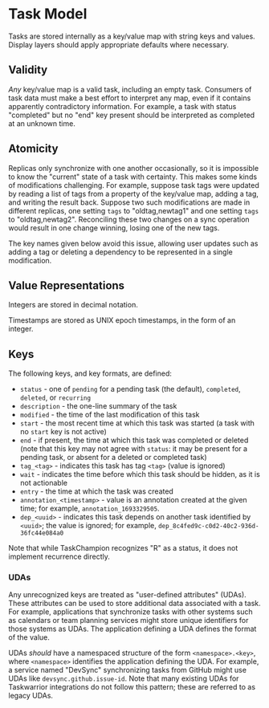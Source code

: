 # Task Model

Tasks are stored internally as a key/value map with string keys and values.
Display layers should apply appropriate defaults where necessary.

## Validity

_Any_ key/value map is a valid task, including an empty task.
Consumers of task data must make a best effort to interpret any map, even if it contains apparently contradictory information.
For example, a task with status "completed" but no "end" key present should be interpreted as completed at an unknown time.

## Atomicity

Replicas only synchronize with one another occasionally, so it is impossible to know the "current" state of a task with certainty.
This makes some kinds of modifications challenging.
For example, suppose task tags were updated by reading a list of tags from a property of the key/value map, adding a tag, and writing the result back.
Suppose two such modifications are made in different replicas, one setting `tags` to "oldtag,newtag1" and one setting `tags` to "oldtag,newtag2".
Reconciling these two changes on a sync operation would result in one change winning, losing one of the new tags.

The key names given below avoid this issue, allowing user updates such as adding a tag or deleting a dependency to be represented in a single modification.

## Value Representations

Integers are stored in decimal notation.

Timestamps are stored as UNIX epoch timestamps, in the form of an integer.

## Keys

The following keys, and key formats, are defined:

* `status` - one of `pending` for a pending task (the default), `completed`, `deleted`, or `recurring`
* `description` - the one-line summary of the task
* `modified` - the time of the last modification of this task
* `start` - the most recent time at which this task was started (a task with no `start` key is not active)
* `end` - if present, the time at which this task was completed or deleted (note that this key may not agree with `status`: it may be present for a pending task, or absent for a deleted or completed task)
* `tag_<tag>` - indicates this task has tag `<tag>` (value is ignored)
* `wait` - indicates the time before which this task should be hidden, as it is not actionable
* `entry` - the time at which the task was created
* `annotation_<timestamp>` - value is an annotation created at the given time; for example, `annotation_1693329505`.
* `dep_<uuid>` - indicates this task depends on another task identified by `<uuid>`; the value is ignored; for example, `dep_8c4fed9c-c0d2-40c2-936d-36fc44e084a0`

Note that while TaskChampion recognizes "R" as a status, it does not implement recurrence directly.

### UDAs

Any unrecognized keys are treated as "user-defined attributes" (UDAs).
These attributes can be used to store additional data associated with a task.
For example, applications that synchronize tasks with other systems such as calendars or team planning services might store unique identifiers for those systems as UDAs.
The application defining a UDA defines the format of the value.

UDAs _should_ have a namespaced structure of the form `<namespace>.<key>`, where `<namespace>` identifies the application defining the UDA.
For example, a service named "DevSync" synchronizing tasks from GitHub might use UDAs like `devsync.github.issue-id`.
Note that many existing UDAs for Taskwarrior integrations do not follow this pattern; these are referred to as legacy UDAs.
